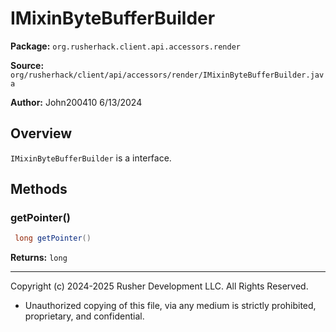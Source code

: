 # IMixinByteBufferBuilder

**Package:** `org.rusherhack.client.api.accessors.render`

**Source:** `org/rusherhack/client/api/accessors/render/IMixinByteBufferBuilder.java`

**Author:** John200410 6/13/2024



## Overview

`IMixinByteBufferBuilder` is a interface.

## Methods

### getPointer()

```java
 long getPointer()
```

**Returns:** `long`

---

Copyright (c) 2024-2025 Rusher Development LLC. All Rights Reserved.
* Unauthorized copying of this file, via any medium is strictly prohibited, proprietary, and confidential.
